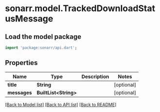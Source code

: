 # sonarr.model.TrackedDownloadStatusMessage

## Load the model package
```dart
import 'package:sonarr/api.dart';
```

## Properties
Name | Type | Description | Notes
------------ | ------------- | ------------- | -------------
**title** | **String** |  | [optional] 
**messages** | **BuiltList&lt;String&gt;** |  | [optional] 

[[Back to Model list]](../README.md#documentation-for-models) [[Back to API list]](../README.md#documentation-for-api-endpoints) [[Back to README]](../README.md)


